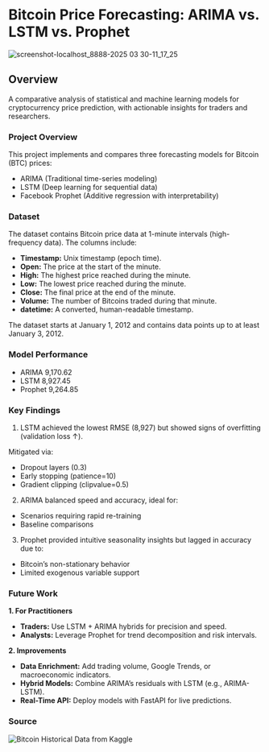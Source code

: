 # Bitcoin Price Forecasting: ARIMA vs. LSTM vs. Prophet

![screenshot-localhost_8888-2025 03 30-11_17_25](https://github.com/user-attachments/assets/29f141c3-8d5c-4ebb-bb16-57c993e1ab83)

## Overview

A comparative analysis of statistical and machine learning models for cryptocurrency price prediction, with actionable insights for traders and researchers.

### Project Overview

This project implements and compares three forecasting models for Bitcoin (BTC) prices:

- ARIMA (Traditional time-series modeling)
- LSTM (Deep learning for sequential data)
- Facebook Prophet (Additive regression with interpretability)

### Dataset

The dataset contains Bitcoin price data at 1-minute intervals (high-frequency data). The columns include:

- **Timestamp:** Unix timestamp (epoch time).
- **Open:** The price at the start of the minute.
- **High:** The highest price reached during the minute.
- **Low:** The lowest price reached during the minute.
- **Close:** The final price at the end of the minute.
- **Volume:** The number of Bitcoins traded during that minute.
- **datetime:** A converted, human-readable timestamp.

The dataset starts at January 1, 2012 and contains data points up to at least January 3, 2012.

### Model Performance

- ARIMA	9,170.62
- LSTM	8,927.45
- Prophet	9,264.85

### Key Findings

1. LSTM achieved the lowest RMSE (8,927) but showed signs of overfitting (validation loss ↑). 

  Mitigated via:
  - Dropout layers (0.3)
  - Early stopping (patience=10)
  - Gradient clipping (clipvalue=0.5)

2. ARIMA balanced speed and accuracy, ideal for:
  - Scenarios requiring rapid re-training
  - Baseline comparisons

3. Prophet provided intuitive seasonality insights but lagged in accuracy due to:
  - Bitcoin’s non-stationary behavior
  - Limited exogenous variable support

### Future Work 

**1. For Practitioners**

- **Traders:** Use LSTM + ARIMA hybrids for precision and speed.
- **Analysts:** Leverage Prophet for trend decomposition and risk intervals.

**2. Improvements**

- **Data Enrichment:** Add trading volume, Google Trends, or macroeconomic indicators.
- **Hybrid Models:** Combine ARIMA’s residuals with LSTM (e.g., ARIMA-LSTM).
- **Real-Time API:** Deploy models with FastAPI for live predictions.

### Source

![Bitcoin Historical Data from Kaggle](https://www.kaggle.com/datasets/mczielinski/bitcoin-historical-data)
